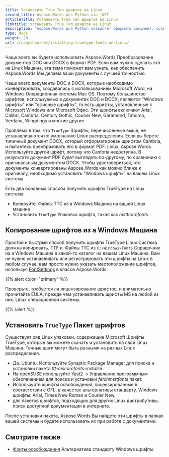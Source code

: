 ```yaml
---
title: Установить True Тип шрифтов на Linux
second_title: Aspose.Words для Python via .NET
articleTitle: Установить True Тип шрифтов на Linux
linktitle: Установить True Тип шрифтов на Linux
description: "Aspose.Words для Python позволяет оформить документ, созданный с использованием Microsoft Word на Linux Машина с лучшей точностью. Для этого скопируйте файлы шрифтов из Windows Машина или установить `TrueType` Упаковка шрифта на вашем Linux Машина."
type: docs
weight: 20
url: /ru/python-net/installing-truetype-fonts-on-linux/
---
```


Чаще всего вы будете использовать Aspose.Words Преобразование документов DOC или DOCX в формат PDF. Если вам нужно сделать это на Linux Машина, эта тема поможет вам узнать, как обеспечить Aspose.Words Мы делаем ваши документы с лучшей точностью.

Чаще всего документы DOC и DOCX, которые необходимо конвертировать, создавались с использованием Microsoft Word, на Windows Операционная система Mac OS. Поэтому большинство шрифтов, используемых в документах DOC и DOCX, являются "Windows шрифты" или "офисные шрифты", то есть шрифты, установленные с Microsoft Windows или Microsoft Офис. Эти шрифты включают Arial, Calibri, Cambria, Century Gothic, Courier New, Garamond, Tahoma, Verdana, Wingdings и многие другие.

Проблема в том, что `TrueType` Шрифты, перечисленные выше, не устанавливаются по умолчанию Linux распределения. Если вы берете типичный документ DOCX, который отформатирован шрифтом Cambria, и пытаетесь преобразовать его в формат PDF. Linux, Aspose.Words Используйте другой шрифт, потому что Cambria недоступна. В результате документ PDF будет выглядеть по-другому, по сравнению с оригинальным документом DOCX. Чтобы удостовериться, что документы конвертированы Aspose.Words как можно ближе к оригиналу, необходимо установить "Windows шрифты" на вашем Linux система.

Есть два основных способа получить шрифты TrueType на Linux система:

- Копируйте. Файлы TTC из a Windows Машина на вашей Linux машина
- Установить `TrueType` Упаковка шрифта, такая как *msttcorefonts*

## Копирование шрифтов из a Windows Машина

Простой и быстрый способ получить шрифты TrueType Linux Система должна копировать. TTF и. Файлы TTC из `C:\Windows\Fonts` Справочник на a Windows Машина в какой-то каталог на вашем Linux Машина. Вам не нужно устанавливать или регистрировать эти шрифты на Linux в любом случае; вам просто нужно указать местоположение шрифтов, используя [FontSettings](https://reference.aspose.com/words/python-net/aspose.words.fonts/fontsettings/) в классе Aspose.Words.

{{% alert color="primary" %}}

Проверьте, требуется ли лицензирование шрифтов, и внимательно прочитайте EULA, прежде чем устанавливать шрифты MS на любой из них. Linux операционной системы.

{{% /alert %}}

## Установить `TrueType` Пакет шрифтов

Существует ряд Linux упаковки, содержащие Microsoft Шрифты TrueType, которые вы можете скачать и установить на свой Linux Машина. Точные шаги могут быть разными на разных Linux распределения.

- Да. Ubuntu, Используйте Synaptic Package Manager для поиска и установки пакета *ttf-mscorefonts-installer*.
- На openSUSE используйте Yast2 → Управление программным обеспечением для поиска и установки *fetchmsttfonts* пакет.
- Используйте шрифты освобождения, лицензированные в соответствии с OFL, в качестве альтернативы стандарту. Windows шрифты: Arial, Times New Roman и Courier New.
- для пакетов шрифтов, подходящих для других Linux дистрибутивы, поиск доступной документации в интернете.

После установки пакета, Aspose.Words Вы найдете эти шрифты в папках вашей системы и будете использовать их при работе с документами.

## Смотрите также

- [Фонты освобождения](https://pagure.io/liberation-fonts) Альтернатива стандарту Windows шрифты
